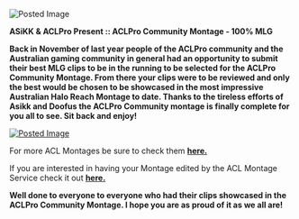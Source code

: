 ![Posted Image](http://www.aclpro.com.au/images/article/CommunityMontage.jpg)





**ASiKK & ACLPro Present :: ACLPro Community Montage - 100% MLG**





**Back in November of last year people of the ACLPro community and the Australian gaming community in general had an opportunity to submit their best MLG clips to be in the running to be selected for the ACLPro Community Montage. From there your clips were to be reviewed and only the best would be chosen to be showcased in the most impressive Australian Halo Reach Montage to date. Thanks to the tireless efforts of Asikk and Doofus the ACLPro Community montage is finally complete for you all to see. Sit back and enjoy!**





[![Posted Image](http://i56.tinypic.com/2nrohae.jpg)](http://www.youtube.com/watch?v=gh8aJYsrfEI&hd=1)




For more ACL Montages be sure to check them 
**[here.](http://www.youtube.com/my_playlists?p=40BFC7FDC2376248)**


If you are interested in having your Montage edited by the ACL Montage Service check it out 
**[here.](http://www.aclpro.com.au/store/montage-service)**





**Well done to everyone to everyone who had their clips showcased in the ACLPro Community Montage. I hope you are as proud of it as we all are!**
